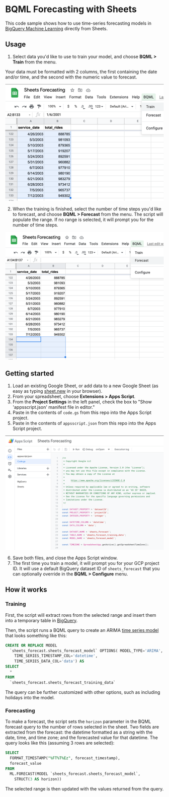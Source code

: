 # BQML Forecasting with Sheets

This code sample shows how to use time-series forecasting models in [BigQuery Machine Learning](https://cloud.google.com/bigquery-ml/docs/introduction?utm_campaign=CDR_kwe_aiml_time-series-forecasting_011521&utm_source=external&utm_medium=web) directly from Sheets.

## Usage

1. Select data you'd like to use to train your model, and choose **BQML > Train** from the menu.

Your data must be formatted with 2 columns, the first containing the date and/or time, and the second with the numeric value to forecast.

![Training](images/train.png)

2. When the training is finished, select the number of time steps you'd like to forecast, and choose **BQML > Forecast** from the menu. The script will populate the range. If no range is selected, it will prompt you for the number of time steps.

![Forecasting](images/forecast.png)

## Getting started

1. Load an existing Google Sheet, or add data to a new Google Sheet (as easy as typing [sheet.new](sheet.new) in your browser).
2. From your spreadsheet, choose **Extensions > Apps Script**.
3. From the **Project Settings** in the left panel, check the box to "Show 'appsscript.json' manifest file in editor." 
4. Paste in the contents of `code.gs` from this repo into the Apps Script project.
5. Paste in the contents of `appsscript.json` from this repo into the Apps Script project.

![Apps script](images/appsscript.png)

6. Save both files, and close the Apps Script window.
7. The first time you train a model, it will prompt you for your GCP project ID. It will use a default BigQuery dataset ID of `sheets_forecast` that you can optionally override in the **BQML > Configure** menu.

## How it works

### Training

First, the script will extract rows from the selected range and insert them into a temporary table in [BigQuery](https://cloud.google.com/bigquery?utm_campaign=CDR_kwe_aiml_time-series-forecasting_011521&utm_source=external&utm_medium=web).

Then, the script runs a BQML query to create an ARIMA [time series model](https://cloud.google.com/bigquery-ml/docs/reference/standard-sql/bigqueryml-syntax-create-time-series?utm_campaign=CDR_kwe_aiml_time-series-forecasting_011521&utm_source=external&utm_medium=web) that looks something like this:

```sql
CREATE OR REPLACE MODEL
  `sheets_forecast.sheets_forecast_model` OPTIONS( MODEL_TYPE='ARIMA',
    TIME_SERIES_TIMESTAMP_COL='datetime',
    TIME_SERIES_DATA_COL='data') AS
SELECT
  *
FROM
  `sheets_forecast.sheets_forecast_training_data`
```

The query can be further customized with other options, such as including holidays into the model.

### Forecasting

To make a forecast, the script sets the `horizon` parameter in the BQML forecast query to the number of rows selected in the sheet. Two fields are extracted from the forecast: the datetime formatted as a string with the date, time, and time zone; and the forecasted value for that datetime. The query looks like this (assuming 3 rows are selected):

```sql
SELECT
  FORMAT_TIMESTAMP("%FT%T%Ez", forecast_timestamp),
  forecast_value
FROM
  ML.FORECAST(MODEL `sheets_forecast.sheets_forecast_model`,
    STRUCT(3 AS horizon))
```

The selected range is then updated with the values returned from the query.
